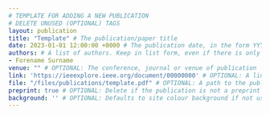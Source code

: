 ```yaml
---
# TEMPLATE FOR ADDING A NEW PUBLICATION
# DELETE UNUSED (OPTIONAL) TAGS
layout: publication
title: "Template" # The publication/paper title
date: 2023-01-01 12:00:00 +0000 # The publication date, in the form YYYY-MM-DD HH-MM-SS +0000
authors: # A list of authors. Keep in list form, even if there is only one author.
- Forename Surname
venue: "" # OPTIONAL: The conference, journal or venue of publication
link: 'https://ieeexplore.ieee.org/document/00000000' # OPTIONAL: A link to an external site with the publication
file: "/files/publications/template.pdf" # OPTIONAL: A path to the publication
preprint: true # OPTIONAL: Delete if the publication is not a preprint
background: '' # OPTIONAL: Defaults to site colour background if not used.
---
```


<!-- PUT PUBLICATION ABSTRACT OR CONTENT HERE (IN HTML OR MARKDOWN) -->